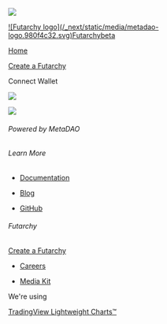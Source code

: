 ![](/_next/static/media/god-rays.880eae33.svg)

[![Futarchy logo](/_next/static/media/metadao-
logo.980f4c32.svg)Futarchybeta](/)

[Home](/browse)

[Create a Futarchy](https://join.metadao.fi/)

Connect Wallet

![](/_next/static/media/god-rays.880eae33.svg)

[](/browse)

![](/_next/static/media/metadao-logo.980f4c32.svg)

###### Powered by MetaDAO

[](https://warpcast.com/~/channel/futarchy)

[](https://x.com/MetaDAOProject)

[](https://discord.gg/metadao)

###### Learn More

  * [Documentation](https://docs.metadao.fi)

  * [Blog](https://blog.metadao.fi/)

  * [GitHub](https://github.com/metaDAOproject)

###### Futarchy

[Create a Futarchy](https://join.metadao.fi/)

  * [Careers](https://jobs.metadao.fi)

  * [Media Kit](https://docs.metadao.fi/media-kit/metadao)

We're using

[TradingView Lightweight Charts™](https://www.tradingview.com/)

